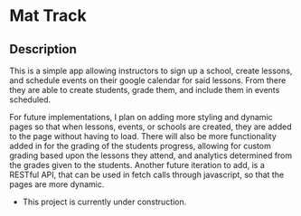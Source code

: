# Mat Track

## Description
This is a simple app allowing instructors to sign up a school, create lessons, and schedule events on their google calendar for said lessons. From there they are able to create students, grade them, and include them in events scheduled. 

For future implementations, I plan on adding more styling and dynamic pages so that when lessons, events, or schools are created, they are added to the page without having to load. There will also be more functionality added in for the grading of the students progress, allowing for custom grading based upon the lessons they attend, and analytics determined from the grades given to the students. Another future iteration to add, is a RESTful API, that can be used in fetch calls through javascript, so that the pages are more dynamic.
* This project is currently under construction.
